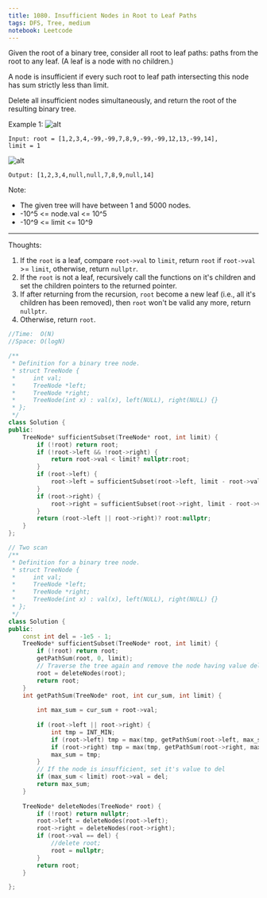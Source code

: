 ```yaml
---
title: 1080. Insufficient Nodes in Root to Leaf Paths
tags: DFS, Tree, medium
notebook: Leetcode
---
```


Given the root of a binary tree, consider all root to leaf paths: paths from the root to any leaf.  (A leaf is a node with no children.)

A node is insufficient if every such root to leaf path intersecting this node has sum strictly less than limit.

Delete all insufficient nodes simultaneously, and return the root of the resulting binary tree.

Example 1:
![alt](https://assets.leetcode.com/uploads/2019/06/05/insufficient-11.png)
```
Input: root = [1,2,3,4,-99,-99,7,8,9,-99,-99,12,13,-99,14], 
limit = 1
```

![alt](https://assets.leetcode.com/uploads/2019/06/05/insufficient-2.png)
```
Output: [1,2,3,4,null,null,7,8,9,null,14]
```

Note:

- The given tree will have between 1 and 5000 nodes.
- -10^5 <= node.val <= 10^5
- -10^9 <= limit <= 10^9
----------
Thoughts:
1. If the `root` is a leaf, compare `root->val` to `limit`, return `root` if `root->val` >= `limit`, otherwise, return `nullptr`.
2. If the `root` is not a leaf, recursively call the functions on it's children and set the children pointers to the returned pointer.
3. If after returning from the recursion, `root` become a new leaf (i.e., all it's children has been removed), then `root` won't be valid any more, return `nullptr`.
4. Otherwise, return `root`.

```c++
//Time:  O(N)
//Space: O(logN)

/**
 * Definition for a binary tree node.
 * struct TreeNode {
 *     int val;
 *     TreeNode *left;
 *     TreeNode *right;
 *     TreeNode(int x) : val(x), left(NULL), right(NULL) {}
 * };
 */
class Solution {
public:
    TreeNode* sufficientSubset(TreeNode* root, int limit) {
        if (!root) return root;
        if (!root->left && !root->right) {
            return root->val < limit? nullptr:root;
        }
        if (root->left) {
            root->left = sufficientSubset(root->left, limit - root->val);
        }
        if (root->right) {
            root->right = sufficientSubset(root->right, limit - root->val);
        }
        return (root->left || root->right)? root:nullptr;
    }
};
```

```c++
// Two scan
/**
 * Definition for a binary tree node.
 * struct TreeNode {
 *     int val;
 *     TreeNode *left;
 *     TreeNode *right;
 *     TreeNode(int x) : val(x), left(NULL), right(NULL) {}
 * };
 */
class Solution {
public:
    const int del = -1e5 - 1;
    TreeNode* sufficientSubset(TreeNode* root, int limit) {
        if (!root) return root;
        getPathSum(root, 0, limit);
        // Traverse the tree again and remove the node having value del
        root = deleteNodes(root);
        return root;
    }
    int getPathSum(TreeNode* root, int cur_sum, int limit) {
        
        int max_sum = cur_sum + root->val;
        
        if (root->left || root->right) {
            int tmp = INT_MIN;
            if (root->left) tmp = max(tmp, getPathSum(root->left, max_sum, limit));
            if (root->right) tmp = max(tmp, getPathSum(root->right, max_sum, limit));
            max_sum = tmp;
        }
        // If the node is insufficient, set it's value to del
        if (max_sum < limit) root->val = del;
        return max_sum;
    }
    
    TreeNode* deleteNodes(TreeNode* root) {
        if (!root) return nullptr;
        root->left = deleteNodes(root->left);
        root->right = deleteNodes(root->right);
        if (root->val == del) {
            //delete root;
            root = nullptr;
        }
        return root;
    }

};
```